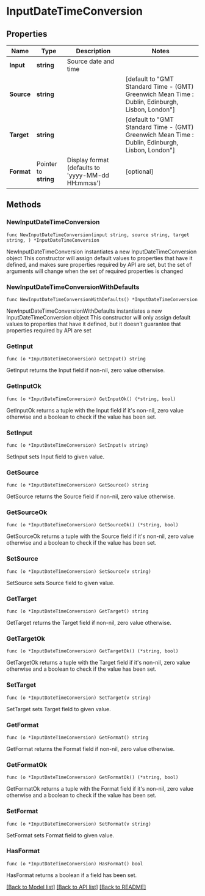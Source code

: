 # InputDateTimeConversion

## Properties

Name | Type | Description | Notes
------------ | ------------- | ------------- | -------------
**Input** | **string** | Source date and time | 
**Source** | **string** |  | [default to "GMT Standard Time - (GMT) Greenwich Mean Time : Dublin, Edinburgh, Lisbon, London"]
**Target** | **string** |  | [default to "GMT Standard Time - (GMT) Greenwich Mean Time : Dublin, Edinburgh, Lisbon, London"]
**Format** | Pointer to **string** | Display format (defaults to &#39;yyyy-MM-dd HH:mm:ss&#39;) | [optional] 

## Methods

### NewInputDateTimeConversion

`func NewInputDateTimeConversion(input string, source string, target string, ) *InputDateTimeConversion`

NewInputDateTimeConversion instantiates a new InputDateTimeConversion object
This constructor will assign default values to properties that have it defined,
and makes sure properties required by API are set, but the set of arguments
will change when the set of required properties is changed

### NewInputDateTimeConversionWithDefaults

`func NewInputDateTimeConversionWithDefaults() *InputDateTimeConversion`

NewInputDateTimeConversionWithDefaults instantiates a new InputDateTimeConversion object
This constructor will only assign default values to properties that have it defined,
but it doesn't guarantee that properties required by API are set

### GetInput

`func (o *InputDateTimeConversion) GetInput() string`

GetInput returns the Input field if non-nil, zero value otherwise.

### GetInputOk

`func (o *InputDateTimeConversion) GetInputOk() (*string, bool)`

GetInputOk returns a tuple with the Input field if it's non-nil, zero value otherwise
and a boolean to check if the value has been set.

### SetInput

`func (o *InputDateTimeConversion) SetInput(v string)`

SetInput sets Input field to given value.


### GetSource

`func (o *InputDateTimeConversion) GetSource() string`

GetSource returns the Source field if non-nil, zero value otherwise.

### GetSourceOk

`func (o *InputDateTimeConversion) GetSourceOk() (*string, bool)`

GetSourceOk returns a tuple with the Source field if it's non-nil, zero value otherwise
and a boolean to check if the value has been set.

### SetSource

`func (o *InputDateTimeConversion) SetSource(v string)`

SetSource sets Source field to given value.


### GetTarget

`func (o *InputDateTimeConversion) GetTarget() string`

GetTarget returns the Target field if non-nil, zero value otherwise.

### GetTargetOk

`func (o *InputDateTimeConversion) GetTargetOk() (*string, bool)`

GetTargetOk returns a tuple with the Target field if it's non-nil, zero value otherwise
and a boolean to check if the value has been set.

### SetTarget

`func (o *InputDateTimeConversion) SetTarget(v string)`

SetTarget sets Target field to given value.


### GetFormat

`func (o *InputDateTimeConversion) GetFormat() string`

GetFormat returns the Format field if non-nil, zero value otherwise.

### GetFormatOk

`func (o *InputDateTimeConversion) GetFormatOk() (*string, bool)`

GetFormatOk returns a tuple with the Format field if it's non-nil, zero value otherwise
and a boolean to check if the value has been set.

### SetFormat

`func (o *InputDateTimeConversion) SetFormat(v string)`

SetFormat sets Format field to given value.

### HasFormat

`func (o *InputDateTimeConversion) HasFormat() bool`

HasFormat returns a boolean if a field has been set.


[[Back to Model list]](../README.md#documentation-for-models) [[Back to API list]](../README.md#documentation-for-api-endpoints) [[Back to README]](../README.md)


